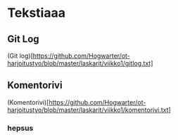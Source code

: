 # Tekstiaaa

## Git Log

(Git log)[https://github.com/Hogwarter/ot-harjoitustyo/blob/master/laskarit/viikko1/gitlog.txt]

## Komentorivi

(Komentorivi)[https://github.com/Hogwarter/ot-harjoitustyo/blob/master/laskarit/viikko1/komentorivi.txt]

### hepsus


